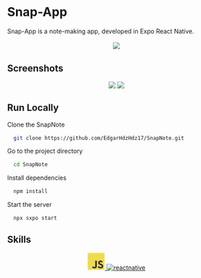 # Snap-App

<div align="justify">
  Snap-App is a note-making app, developed in Expo React Native.
</div>
</br>
<div align="center">
  <img src="https://github.com/EdgarHdzHdz17/Snap-App/assets/47467891/efec7122-6d59-4d07-bbfd-85170635f169">
</div>

## Screenshots
<div align="center">
  <img src="https://github.com/EdgarHdzHdz17/Snap-App/assets/47467891/9dfabfd1-8cd8-4a51-a4f1-9a7d49c597b3" width="20%">
  <img src="https://github.com/EdgarHdzHdz17/Snap-App/assets/47467891/15f69fb0-7d3c-4040-8348-65dd1506549c" width="20%">
</div>

## Run Locally

Clone the SnapNote

```bash
  git clone https://github.com/EdgarHdzHdz17/SnapNote.git
```

Go to the project directory

```bash
  cd SnapNote
```

Install dependencies

```bash
  npm install
```

Start the server

```bash
  npx sxpo start
```
## Skills

<div align="center">
  <a href="https://developer.mozilla.org/en-US/docs/Web/JavaScript" target="_blank" rel="noreferrer"> <img src="https://raw.githubusercontent.com/devicons/devicon/master/icons/javascript/javascript-original.svg" alt="javascript" width="40" height="40"/> </a> 
  <a href="https://reactnative.dev/" target="_blank" rel="noreferrer"> <img src="https://reactnative.dev/img/header_logo.svg" alt="reactnative" width="40" height="40"/> </a>
</div>

